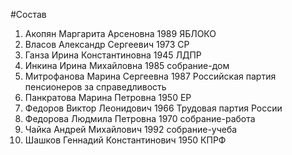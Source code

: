 #Состав
1. Акопян Маргарита Арсеновна 1989 ЯБЛОКО
2. Власов Александр Сергеевич 1973 СР
3. Ганза Ирина Константиновна 1945 ЛДПР
4. Инкина Ирина Михайловна 1985 собрание-дом
5. Митрофанова Марина Сергеевна 1987 Российская партия пенсионеров за справедливость
6. Панкратова Марина Петровна 1950 ЕР
7. Федоров Виктор Леонидович 1966 Трудовая партия России
8. Федорова Людмила Петровна 1970 собрание-работа
9. Чайка Андрей Михайлович 1992 собрание-учеба
10. Шашков Геннадий Константинович 1950 КПРФ
